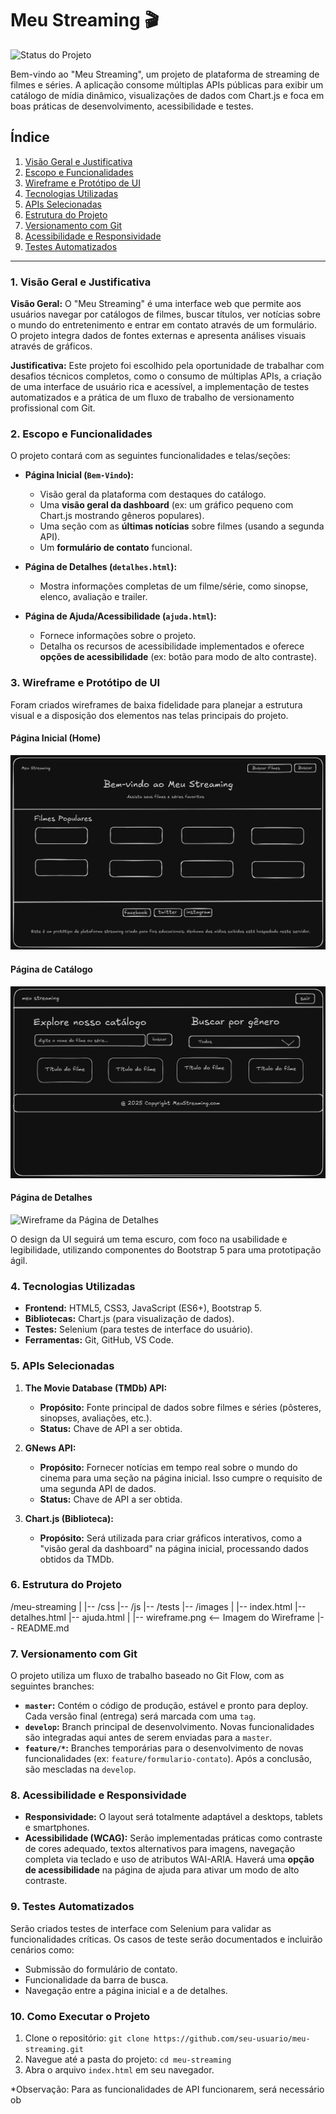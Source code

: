 # Meu Streaming 🎬

![Status do Projeto](https://img.shields.io/badge/status-planejamento-blue)

Bem-vindo ao "Meu Streaming", um projeto de plataforma de streaming de filmes e séries. A aplicação consome múltiplas APIs públicas para exibir um catálogo de mídia dinâmico, visualizações de dados com Chart.js e foca em boas práticas de desenvolvimento, acessibilidade e testes.

## Índice

1.  [Visão Geral e Justificativa](#1-visão-geral-e-justificativa)
2.  [Escopo e Funcionalidades](#2-escopo-e-funcionalidades)
3.  [Wireframe e Protótipo de UI](#3-wireframe-e-protótipo-de-ui)
4.  [Tecnologias Utilizadas](#4-tecnologias-utilizadas)
5.  [APIs Selecionadas](#5-apis-selecionadas)
6.  [Estrutura do Projeto](#6-estrutura-do-projeto)
7.  [Versionamento com Git](#7-versionamento-com-git)
8.  [Acessibilidade e Responsividade](#8-acessibilidade-e-responsividade)
9.  [Testes Automatizados](#9-testes-automatizados)

---

### 1. Visão Geral e Justificativa

**Visão Geral:** O "Meu Streaming" é uma interface web que permite aos usuários navegar por catálogos de filmes, buscar títulos, ver notícias sobre o mundo do entretenimento e entrar em contato através de um formulário. O projeto integra dados de fontes externas e apresenta análises visuais através de gráficos.

**Justificativa:** Este projeto foi escolhido pela oportunidade de trabalhar com desafios técnicos completos, como o consumo de múltiplas APIs, a criação de uma interface de usuário rica e acessível, a implementação de testes automatizados e a prática de um fluxo de trabalho de versionamento profissional com Git.

### 2. Escopo e Funcionalidades

O projeto contará com as seguintes funcionalidades e telas/seções:

- **Página Inicial (`Bem-Vindo`):**

  - Visão geral da plataforma com destaques do catálogo.
  - Uma **visão geral da dashboard** (ex: um gráfico pequeno com Chart.js mostrando gêneros populares).
  - Uma seção com as **últimas notícias** sobre filmes (usando a segunda API).
  - Um **formulário de contato** funcional.

- **Página de Detalhes (`detalhes.html`):**

  - Mostra informações completas de um filme/série, como sinopse, elenco, avaliação e trailer.

- **Página de Ajuda/Acessibilidade (`ajuda.html`):**
  - Fornece informações sobre o projeto.
  - Detalha os recursos de acessibilidade implementados e oferece **opções de acessibilidade** (ex: botão para modo de alto contraste).

### 3. Wireframe e Protótipo de UI

Foram criados wireframes de baixa fidelidade para planejar a estrutura visual e a disposição dos elementos nas telas principais do projeto.

#### Página Inicial (Home)
![Wireframe da Página Inicial](wireframes/Wireframe_Bem_Vindo.png)

#### Página de Catálogo
![Wireframe da Página de Catálogo](wireframes/Wireframe_Catalogo.png)

#### Página de Detalhes
![Wireframe da Página de Detalhes](wireframes/Wireframe_Detalhes.png)

O design da UI seguirá um tema escuro, com foco na usabilidade e legibilidade, utilizando componentes do Bootstrap 5 para uma prototipação ágil.

### 4. Tecnologias Utilizadas

- **Frontend:** HTML5, CSS3, JavaScript (ES6+), Bootstrap 5.
- **Bibliotecas:** Chart.js (para visualização de dados).
- **Testes:** Selenium (para testes de interface do usuário).
- **Ferramentas:** Git, GitHub, VS Code.

### 5. APIs Selecionadas

1.  **The Movie Database (TMDb) API:**

    - **Propósito:** Fonte principal de dados sobre filmes e séries (pôsteres, sinopses, avaliações, etc.).
    - **Status:** Chave de API a ser obtida.

2.  **GNews API:**

    - **Propósito:** Fornecer notícias em tempo real sobre o mundo do cinema para uma seção na página inicial. Isso cumpre o requisito de uma segunda API de dados.
    - **Status:** Chave de API a ser obtida.

3.  **Chart.js (Biblioteca):**
    - **Propósito:** Será utilizada para criar gráficos interativos, como a "visão geral da dashboard" na página inicial, processando dados obtidos da TMDb.

### 6. Estrutura do Projeto

/meu-streaming
|
|-- /css
|-- /js
|-- /tests
|-- /images
|
|-- index.html
|-- detalhes.html
|-- ajuda.html
|
|-- wireframe.png <-- Imagem do Wireframe
|-- README.md

### 7. Versionamento com Git

O projeto utiliza um fluxo de trabalho baseado no Git Flow, com as seguintes branches:

- **`master`:** Contém o código de produção, estável e pronto para deploy. Cada versão final (entrega) será marcada com uma `tag`.
- **`develop`:** Branch principal de desenvolvimento. Novas funcionalidades são integradas aqui antes de serem enviadas para a `master`.
- **`feature/*`:** Branches temporárias para o desenvolvimento de novas funcionalidades (ex: `feature/formulario-contato`). Após a conclusão, são mescladas na `develop`.

### 8. Acessibilidade e Responsividade

- **Responsividade:** O layout será totalmente adaptável a desktops, tablets e smartphones.
- **Acessibilidade (WCAG):** Serão implementadas práticas como contraste de cores adequado, textos alternativos para imagens, navegação completa via teclado e uso de atributos WAI-ARIA. Haverá uma **opção de acessibilidade** na página de ajuda para ativar um modo de alto contraste.

### 9. Testes Automatizados

Serão criados testes de interface com Selenium para validar as funcionalidades críticas. Os casos de teste serão documentados e incluirão cenários como:

- Submissão do formulário de contato.
- Funcionalidade da barra de busca.
- Navegação entre a página inicial e a de detalhes.

### 10. Como Executar o Projeto

1.  Clone o repositório: `git clone https://github.com/seu-usuario/meu-streaming.git`
2.  Navegue até a pasta do projeto: `cd meu-streaming`
3.  Abra o arquivo `index.html` em seu navegador.

\*Observação: Para as funcionalidades de API funcionarem, será necessário ob
